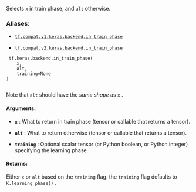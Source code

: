 Selects  `x`  in train phase, and  `alt`  otherwise.



### Aliases:

- [ `tf.compat.v1.keras.backend.in_train_phase` ](/api_docs/python/tf/keras/backend/in_train_phase)

- [ `tf.compat.v2.keras.backend.in_train_phase` ](/api_docs/python/tf/keras/backend/in_train_phase)



```
 tf.keras.backend.in_train_phase(
    x,
    alt,
    training=None
)
 
```

Note that  `alt`  should have the <em>same shape</em> as  `x` .



#### Arguments:

- **`x`** : What to return in train phase
(tensor or callable that returns a tensor).

- **`alt`** : What to return otherwise
(tensor or callable that returns a tensor).

- **`training`** : Optional scalar tensor
(or Python boolean, or Python integer)
specifying the learning phase.



#### Returns:
Either  `x`  or  `alt`  based on the  `training`  flag.
the  `training`  flag defaults to  `K.learning_phase()` .


